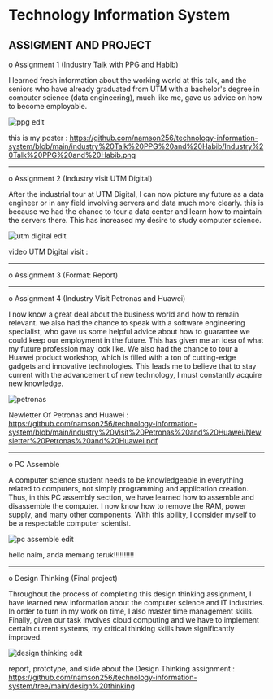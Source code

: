 # Technology Information System

ASSIGMENT AND PROJECT
---------------------

o Assignment 1 (Industry Talk with PPG and Habib)

I learned fresh information about the working world at this talk, and the seniors who have already graduated from UTM with a bachelor's degree in computer science (data engineering), much like me, gave us advice on how to become employable. 

![ppg edit](https://github.com/namson256/technology-information-system/assets/155377702/cac25716-e613-461d-821d-866319f20e20)

this is my poster :
https://github.com/namson256/technology-information-system/blob/main/industry%20Talk%20PPG%20and%20Habib/Industry%20Talk%20PPG%20and%20Habib.png

---------------------------------------------------------------------------------------------------

o Assignment 2 (Industry visit UTM Digital)

After the industrial tour at UTM Digital, I can now picture my future as a data engineer or in any field involving servers and data much more clearly. this is because we had the chance to tour a data center and learn how to maintain the servers there. This has increased my desire to study computer science. 

![utm digital edit](https://github.com/namson256/technology-information-system/assets/155377702/b29fdb68-a1dd-4e6d-be16-664ba9f72e74)

video UTM Digital visit : 

------------
o Assignment 3 (Format: Report)

------------
o Assignment 4 (Industry Visit Petronas and Huawei)

I now know a great deal about the business world and how to remain relevant. we also had the chance to speak with a software engineering specialist, who gave us some helpful advice about how to guarantee we could keep our employment in the future. This has given me an idea of what my future profession may look like. We also had the chance to tour a Huawei product workshop, which is filled with a ton of cutting-edge gadgets and innovative technologies. This leads me to believe that to stay current with the advancement of new technology, I must constantly acquire new knowledge. 

![petronas](https://github.com/namson256/technology-information-system/assets/155377702/4c801133-4ab7-44c0-ae90-9b81156b099f)

Newletter Of Petronas and Huawei : https://github.com/namson256/technology-information-system/blob/main/industry%20Visit%20Petronas%20and%20Huawei/Newsletter%20Petronas%20and%20Huawei.pdf

-------------------------

o PC Assemble

A computer science student needs to be knowledgeable in everything related to computers, not simply programming and application creation. Thus, in this PC assembly section, we have learned how to assemble and disassemble the computer. I now know how to remove the RAM, power supply, and many other components. With this ability, I consider myself to be a respectable computer scientist.


![pc assemble edit](https://github.com/namson256/technology-information-system/assets/155377702/2c67c683-23d2-40e4-9928-826f1d3e826a)


hello naim, anda memang teruk!!!!!!!!!!

---------------

o Design Thinking (Final project)

Throughout the process of completing this design thinking assignment, I have learned new information about the computer science and IT industries. In order to turn in my work on time, I also master time management skills. Finally, given our task involves cloud computing and we have to implement certain current systems, my critical thinking skills have significantly improved.

![design thinking edit](https://github.com/namson256/technology-information-system/assets/155377702/2ade37fc-1f6a-4dab-a5e7-1f45ea6fddda)

report, prototype, and slide about the Design Thinking assignment :
https://github.com/namson256/technology-information-system/tree/main/design%20thinking

